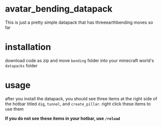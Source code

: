 # avatar_bending_datapack
This is just a pretty simple datapack that has threeearthbending moves so far

# installation 
download code as zip and move `bending` folder into your minecraft world's `datapacks` folder

# usage
after you install the datapack, you should see three items at the right side of the hotbar titled `dig`, `tunnel`, and `create_pillar`. right click these items to use them

**If you do not see these items in your hotbar, use `/reload`**
